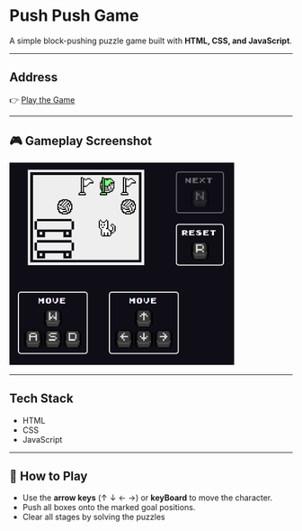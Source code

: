 # Push Push Game
A simple block-pushing puzzle game built with **HTML, CSS, and JavaScript**.  

---

## Address
👉 [Play the Game](https://jeon-chanyoung.github.io/push_push_game)

---

## 🎮 Gameplay Screenshot
<img src="./screenshot.png" alt="Game Screenshot" width="400">

---

## Tech Stack
- HTML  
- CSS  
- JavaScript  

---

## 📖 How to Play
- Use the **arrow keys** (↑ ↓ ← →) or **keyBoard** to move the character.  
- Push all boxes onto the marked goal positions.  
- Clear all stages by solving the puzzles  
